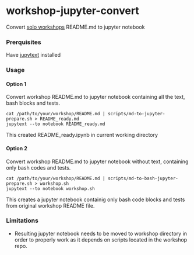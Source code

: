 # workshop-jupyter-convert
Convert [solo workshops](https://github.com/solo-io/workshops) README.md to jupyter notebook

### Prerquisites
Have [jupytext](https://jupytext.readthedocs.io/en/latest/install.html) installed

### Usage
#### Option 1
Convert workshop README.md to jupyter notebook containing all the text, bash blocks and tests.
```
cat /path/to/your/workshop/README.md | scripts/md-to-jupyter-prepare.sh > README_ready.md
jupytext --to notebook README_ready.md
```
This created README_ready.ipynb in current working directory
#### Option 2
Convert workshop README.md to jupyter notebook without text, containing only bash codes and tests.
```
cat /path/to/your/workshop/README.md | scripts/md-to-bash-jupyter-prepare.sh > workshop.sh
jupytext --to notebook workshop.sh
```
This creates a jupyter notebook containig only bash code blocks and tests from original workshop README file.

### Limitations
- Resulting jupyter notebook needs to be moved to workshop directory in order to properly work as it depends on scripts located in the workshop repo.  
